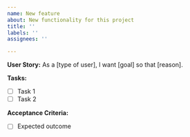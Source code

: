```yaml
---
name: New feature
about: New functionality for this project
title: ''
labels: ''
assignees: ''

---
```


**User Story:**
As a [type of user], I want [goal] so that [reason].

**Tasks:**
- [ ] Task 1
- [ ] Task 2

**Acceptance Criteria:**
- [ ] Expected outcome
